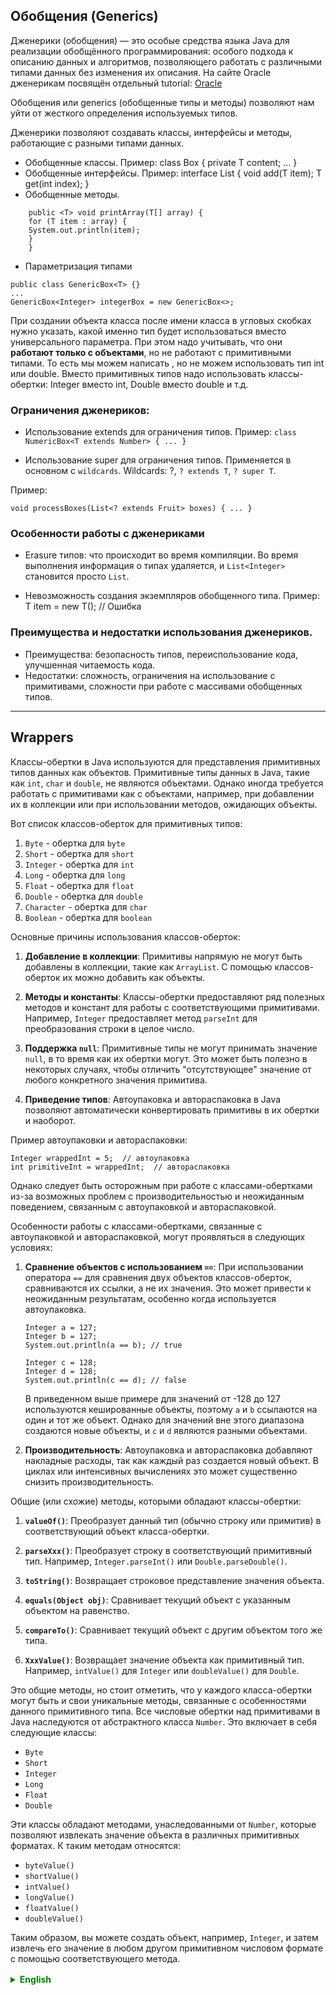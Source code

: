 
## Обобщения (Generics)
Дженерики (обобщения) — это особые средства языка Java для реализации обобщённого программирования: особого подхода к описанию данных и алгоритмов, позволяющего работать с различными типами данных без изменения их описания.
На сайте Oracle дженерикам посвящён отдельный tutorial: [Oracle](https://docs.oracle.com/javase/tutorial/java/generics/index.html "Generics tutorial")

Обобщения или generics (обобщенные типы и методы) позволяют нам уйти от жесткого определения используемых типов.

Дженерики позволяют создавать классы, интерфейсы и методы, работающие с разными типами данных.

 - Обобщенные классы.
Пример: class Box<T> { private T content; ... }
- Обобщенные интерфейсы.
Пример: interface List<T> { void add(T item); T get(int index); }
- Обобщенные методы.
```
    public <T> void printArray(T[] array) {
    for (T item : array) {
    System.out.println(item);
    }
    }
```

- Параметризация типами

```
public class GenericBox<T> {}
...
GenericBox<Integer> integerBox = new GenericBox<>;

```

При создании объекта класса после имени класса в угловых скобках нужно указать, какой именно тип будет использоваться вместо универсального параметра.
При этом надо учитывать, что они **работают только с объектами**, но не работают с примитивными типами.
То есть мы можем написать <Integer>, но не можем использовать тип int или double.
Вместо примитивных типов надо использовать классы-обертки: Integer вместо int, Double вместо double и т.д.


### Ограничения дженериков:

- Использование extends для ограничения типов.
Пример: `class NumericBox<T extends Number> { ... }`

- Использование super для ограничения типов.
Применяется в основном с `wildcards`.
Wildcards: ?, `? extends T`, `? super T`.

Пример: 
```
void processBoxes(List<? extends Fruit> boxes) { ... }
```

### Особенности работы с дженериками

- Erasure типов: что происходит во время компиляции.
Во время выполнения информация о типах удаляется, и `List<Integer>` становится просто `List`.

- Невозможность создания экземпляров обобщенного типа.
Пример: T item = new T(); // Ошибка

### Преимущества и недостатки использования дженериков.
  - Преимущества: безопасность типов, переиспользование кода, улучшенная читаемость кода.
  - Недостатки: сложность, ограничения на использование с примитивами, сложности при работе с массивами обобщенных типов.

<hr>

## Wrappers

Классы-обертки в Java используются для представления примитивных типов данных как объектов. Примитивные типы данных в Java, такие как `int`, `char` и `double`, не являются объектами. Однако иногда требуется работать с примитивами как с объектами, например, при добавлении их в коллекции или при использовании методов, ожидающих объекты.

Вот список классов-оберток для примитивных типов:

1. `Byte` - обертка для `byte`
2. `Short` - обертка для `short`
3. `Integer` - обертка для `int`
4. `Long` - обертка для `long`
5. `Float` - обертка для `float`
6. `Double` - обертка для `double`
7. `Character` - обертка для `char`
8. `Boolean` - обертка для `boolean`

Основные причины использования классов-оберток:

1. **Добавление в коллекции**: Примитивы напрямую не могут быть добавлены в коллекции, такие как `ArrayList`. С помощью классов-оберток их можно добавить как объекты.

2. **Методы и константы**: Классы-обертки предоставляют ряд полезных методов и констант для работы с соответствующими примитивами. Например, `Integer` предоставляет метод `parseInt` для преобразования строки в целое число.

3. **Поддержка `null`**: Примитивные типы не могут принимать значение `null`, в то время как их обертки могут. Это может быть полезно в некоторых случаях, чтобы отличить "отсутствующее" значение от любого конкретного значения примитива.

4. **Приведение типов**: Автоупаковка и автораспаковка в Java позволяют автоматически конвертировать примитивы в их обертки и наоборот.

Пример автоупаковки и автораспаковки:

```
Integer wrappedInt = 5;  // автоупаковка
int primitiveInt = wrappedInt;  // автораспаковка
```

Однако следует быть осторожным при работе с классами-обертками из-за возможных проблем с производительностью и неожиданным поведением, связанным с автоупаковкой и автораспаковкой.



Особенности работы с классами-обертками, связанные с автоупаковкой и автораспаковкой, могут проявляться в следующих условиях:

1. **Сравнение объектов с использованием `==`**: При использовании оператора `==` для сравнения двух объектов классов-оберток, сравниваются их ссылки, а не их значения. Это может привести к неожиданным результатам, особенно когда используется автоупаковка.

   ```
   Integer a = 127;
   Integer b = 127;
   System.out.println(a == b); // true

   Integer c = 128;
   Integer d = 128;
   System.out.println(c == d); // false
   ```

   В приведенном выше примере для значений от -128 до 127 используются кешированные объекты, поэтому `a` и `b` ссылаются на один и тот же объект. Однако для значений вне этого диапазона создаются новые объекты, и `c` и `d` являются разными объектами.

2. **Производительность**: Автоупаковка и автораспаковка добавляют накладные расходы, так как каждый раз создается новый объект. В циклах или интенсивных вычислениях это может существенно снизить производительность.

Общие (или схожие) методы, которыми обладают классы-обертки:

1. **`valueOf()`**: Преобразует данный тип (обычно строку или примитив) в соответствующий объект класса-обертки.

2. **`parseXxx()`**: Преобразует строку в соответствующий примитивный тип. Например, `Integer.parseInt()` или `Double.parseDouble()`.

3. **`toString()`**: Возвращает строковое представление значения объекта.

4. **`equals(Object obj)`**: Сравнивает текущий объект с указанным объектом на равенство.

5. **`compareTo()`**: Сравнивает текущий объект с другим объектом того же типа.

6. **`XxxValue()`**: Возвращает значение объекта как примитивный тип. Например, `intValue()` для `Integer` или `doubleValue()` для `Double`.

Это общие методы, но стоит отметить, что у каждого класса-обертки могут быть и свои уникальные методы, связанные с особенностями данного примитивного типа.
Все числовые обертки над примитивами в Java наследуются от абстрактного класса `Number`. Это включает в себя следующие классы:

- `Byte`
- `Short`
- `Integer`
- `Long`
- `Float`
- `Double`

Эти классы обладают методами, унаследованными от `Number`, которые позволяют извлекать значение объекта в различных примитивных форматах. К таким методам относятся:

- `byteValue()`
- `shortValue()`
- `intValue()`
- `longValue()`
- `floatValue()`
- `doubleValue()`

Таким образом, вы можете создать объект, например, `Integer`, и затем извлечь его значение в любом другом примитивном числовом формате с помощью соответствующего метода.


<details style="margin-top: 16px">
  <summary style="cursor: pointer; color: green;"><b>English</b></summary>

## Generics

Generics, also known as templates in some programming languages, are a feature in Java that allow you to write classes, interfaces, and methods that operate on types as parameters. They enable you to create more flexible and reusable code by abstracting data types.

In Java, generics provide the ability to work with different types of data without specifying those types when defining the class or method. This makes your code more generic and adaptable to different data types.

Oracle has a dedicated tutorial on generics, which you can find [here](https://docs.oracle.com/javase/tutorial/java/generics/index.html).

Generics help improve code reusability and type safety, allowing you to write more flexible and robust Java programs.


```
public class GenericBox<T> {}
...
GenericBox<Integer> gBox1 = new GenericBox<>;

```

### Using Generics

When creating an object of a generic class, you need to specify the actual type that will be used in place of the generic parameter. This allows you to work with different types in a type-safe manner while reusing the same code structure.

However, it's important to note that generics in Java work only with objects and cannot be used with primitive data types. For instance, you can write `<Integer>` to work with `Integer` objects, but you cannot use generics with primitive types like `int` or `double`. In such cases, you should use wrapper classes like `Integer` instead of `int` and `Double` instead of `double`.

Generics provide a powerful way to create reusable code that can work with various data types while maintaining type safety.

<hr>


## Wrappers

Wrapper classes in Java are used to represent primitive data types as objects. Primitive data types in Java, such as `int`, `char`, and `double`, are not objects. However, there are times when you need to treat primitives as objects, for instance when adding them to collections or when using methods that expect objects.

Here's a list of wrapper classes for primitive types:

1. `Byte` - wrapper for `byte`
2. `Short` - wrapper for `short`
3. `Integer` - wrapper for `int`
4. `Long` - wrapper for `long`
5. `Float` - wrapper for `float`
6. `Double` - wrapper for `double`
7. `Character` - wrapper for `char`
8. `Boolean` - wrapper for `boolean`

Main reasons for using wrapper classes:

1. **Adding to Collections**: Primitives can't be added directly to collections, like `ArrayList`. With wrapper classes, they can be added as objects.

2. **Methods and Constants**: Wrapper classes offer a range of useful methods and constants to work with their respective primitives. For instance, `Integer` offers the `parseInt` method to convert a string into an integer.

3. **Support for `null`**: Primitive types can't take a `null` value, while their wrappers can. This can be helpful in certain scenarios to distinguish a "missing" value from any specific primitive value.

4. **Type Casting**: Autoboxing and unboxing in Java allows primitives to be automatically converted to their wrappers and vice versa.

Example of autoboxing and unboxing:

```
Integer wrappedInt = 5;  // autoboxing
int primitiveInt = wrappedInt;  // unboxing
```

However, care should be taken when working with wrapper classes due to possible performance issues and unexpected behavior related to autoboxing and unboxing.

Particularities of working with wrapper classes related to autoboxing and unboxing can manifest under the following conditions:

1. **Object comparison using `==`**: When using the `==` operator to compare two wrapper class objects, their references are compared, not their values. This can lead to unexpected results, especially when autoboxing is involved.

   ```
   Integer a = 127;
   Integer b = 127;
   System.out.println(a == b); // true

   Integer c = 128;
   Integer d = 128;
   System.out.println(c == d); // false
   ```

In the example above, for values from -128 to 127, cached objects are used, so `a` and `b` refer to the same object. However, for values outside this range, new objects are created, and `c` and `d` are different objects.

Here's the translation:

2. **Performance**: Autoboxing and unboxing introduce overhead since a new object is created every time. In loops or intensive computations, this can significantly degrade performance.

Common (or similar) methods that wrapper classes possess:

1. **`valueOf()`**: Converts the given type (usually a string or primitive) into the corresponding wrapper class object.

2. **`parseXxx()`**: Converts a string into the corresponding primitive type. For instance, `Integer.parseInt()` or `Double.parseDouble()`.

3. **`toString()`**: Returns the string representation of the object's value.

4. **`equals(Object obj)`**: Compares the current object with the specified object for equality.

5. **`compareTo()`**: Compares the current object with another object of the same type.

6. **`XxxValue()`**: Returns the object's value as a primitive type. For instance, `intValue()` for `Integer` or `doubleValue()` for `Double`.

These are general methods, but it's worth noting that each wrapper class may also have its own unique methods related to the specifics of its primitive type.
All numeric wrappers over primitives in Java inherit from the abstract class `Number`. This includes the following classes:

- `Byte`
- `Short`
- `Integer`
- `Long`
- `Float`
- `Double`

These classes possess methods inherited from `Number` that allow extracting the object's value in various primitive formats. Such methods include:

- `byteValue()`
- `shortValue()`
- `intValue()`
- `longValue()`
- `floatValue()`
- `doubleValue()`

Thus, you can create an object, for instance, `Integer`, and then extract its value in any other primitive numeric format using the respective method.


</details>